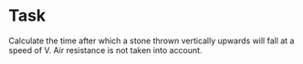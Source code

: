 # Task
Calculate the time after which a stone thrown vertically upwards will fall at a
speed of V. Air resistance is not taken into account.
